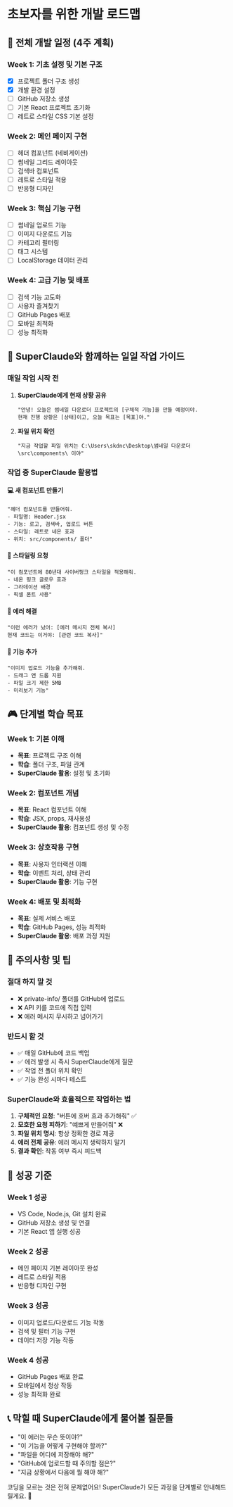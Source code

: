 # 초보자를 위한 개발 로드맵

## 🎯 전체 개발 일정 (4주 계획)

### Week 1: 기초 설정 및 기본 구조
- [x] 프로젝트 폴더 구조 생성
- [x] 개발 환경 설정
- [ ] GitHub 저장소 생성
- [ ] 기본 React 프로젝트 초기화
- [ ] 레트로 스타일 CSS 기본 설정

### Week 2: 메인 페이지 구현
- [ ] 헤더 컴포넌트 (네비게이션)
- [ ] 썸네일 그리드 레이아웃
- [ ] 검색바 컴포넌트
- [ ] 레트로 스타일 적용
- [ ] 반응형 디자인

### Week 3: 핵심 기능 구현
- [ ] 썸네일 업로드 기능
- [ ] 이미지 다운로드 기능
- [ ] 카테고리 필터링
- [ ] 태그 시스템
- [ ] LocalStorage 데이터 관리

### Week 4: 고급 기능 및 배포
- [ ] 검색 기능 고도화
- [ ] 사용자 즐겨찾기
- [ ] GitHub Pages 배포
- [ ] 모바일 최적화
- [ ] 성능 최적화

## 📝 SuperClaude와 함께하는 일일 작업 가이드

### 매일 작업 시작 전
1. **SuperClaude에게 현재 상황 공유**
   ```
   "안녕! 오늘은 썸네일 다운로더 프로젝트의 [구체적 기능]을 만들 예정이야. 
   현재 진행 상황은 [상태]이고, 오늘 목표는 [목표]야."
   ```

2. **파일 위치 확인**
   ```
   "지금 작업할 파일 위치는 C:\Users\skdnc\Desktop\썸네일 다운로더\src\components\ 이야"
   ```

### 작업 중 SuperClaude 활용법

#### 💻 새 컴포넌트 만들기
```
"헤더 컴포넌트를 만들어줘. 
- 파일명: Header.jsx
- 기능: 로고, 검색바, 업로드 버튼
- 스타일: 레트로 네온 효과
- 위치: src/components/ 폴더"
```

#### 🎨 스타일링 요청
```
"이 컴포넌트에 80년대 사이버펑크 스타일을 적용해줘.
- 네온 핑크 글로우 효과
- 그라데이션 배경
- 픽셀 폰트 사용"
```

#### 🐛 에러 해결
```
"이런 에러가 났어: [에러 메시지 전체 복사]
현재 코드는 이거야: [관련 코드 복사]"
```

#### 🔧 기능 추가
```
"이미지 업로드 기능을 추가해줘.
- 드래그 앤 드롭 지원
- 파일 크기 제한 5MB
- 미리보기 기능"
```

## 🎮 단계별 학습 목표

### Week 1: 기본 이해
- **목표**: 프로젝트 구조 이해
- **학습**: 폴더 구조, 파일 관계
- **SuperClaude 활용**: 설정 및 초기화

### Week 2: 컴포넌트 개념
- **목표**: React 컴포넌트 이해
- **학습**: JSX, props, 재사용성
- **SuperClaude 활용**: 컴포넌트 생성 및 수정

### Week 3: 상호작용 구현
- **목표**: 사용자 인터랙션 이해
- **학습**: 이벤트 처리, 상태 관리
- **SuperClaude 활용**: 기능 구현

### Week 4: 배포 및 최적화
- **목표**: 실제 서비스 배포
- **학습**: GitHub Pages, 성능 최적화
- **SuperClaude 활용**: 배포 과정 지원

## 🚨 주의사항 및 팁

### 절대 하지 말 것
- ❌ private-info/ 폴더를 GitHub에 업로드
- ❌ API 키를 코드에 직접 입력
- ❌ 에러 메시지 무시하고 넘어가기

### 반드시 할 것
- ✅ 매일 GitHub에 코드 백업
- ✅ 에러 발생 시 즉시 SuperClaude에게 질문
- ✅ 작업 전 폴더 위치 확인
- ✅ 기능 완성 시마다 테스트

### SuperClaude와 효율적으로 작업하는 법
1. **구체적인 요청**: "버튼에 호버 효과 추가해줘" ✅
2. **모호한 요청 피하기**: "예쁘게 만들어줘" ❌
3. **파일 위치 명시**: 항상 정확한 경로 제공
4. **에러 전체 공유**: 에러 메시지 생략하지 말기
5. **결과 확인**: 작동 여부 즉시 피드백

## 🎯 성공 기준

### Week 1 성공
- VS Code, Node.js, Git 설치 완료
- GitHub 저장소 생성 및 연결
- 기본 React 앱 실행 성공

### Week 2 성공
- 메인 페이지 기본 레이아웃 완성
- 레트로 스타일 적용
- 반응형 디자인 구현

### Week 3 성공
- 이미지 업로드/다운로드 기능 작동
- 검색 및 필터 기능 구현
- 데이터 저장 기능 작동

### Week 4 성공
- GitHub Pages 배포 완료
- 모바일에서 정상 작동
- 성능 최적화 완료

## 📞 막힐 때 SuperClaude에게 물어볼 질문들

- "이 에러는 무슨 뜻이야?"
- "이 기능을 어떻게 구현해야 할까?"
- "파일을 어디에 저장해야 해?"
- "GitHub에 업로드할 때 주의할 점은?"
- "지금 상황에서 다음에 뭘 해야 해?"

코딩을 모르는 것은 전혀 문제없어요! SuperClaude가 모든 과정을 단계별로 안내해드릴게요. 🚀